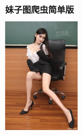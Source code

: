 
# 妹子图爬虫简单版
![图片示例1](https://github.com/albert-lii/py3-sample-market/blob/master/meizitu_simple_spider/download/19.jpg)
